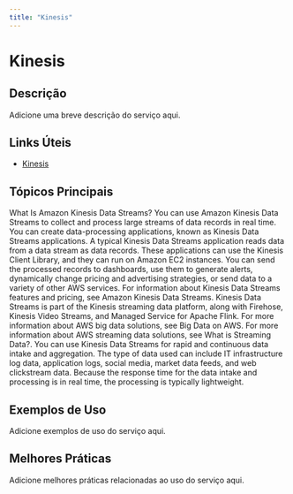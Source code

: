 ```yaml
---
title: "Kinesis"
---
```


# Kinesis

## Descrição

Adicione uma breve descrição do serviço aqui.

## Links Úteis

- [Kinesis](https://docs.aws.amazon.com/streams/latest/dev/introduction.html)

## Tópicos Principais

What Is Amazon Kinesis Data Streams?
You can use Amazon Kinesis Data Streams to collect and process large streams of data records in real time. You
		can create data-processing applications, known as Kinesis Data Streams applications. A
		typical Kinesis Data Streams application reads data from a data stream as data
		records. These applications can use the Kinesis Client Library, and they can run on Amazon EC2
		instances. You can send the processed records to dashboards, use them to generate alerts,
		dynamically change pricing and advertising strategies, or send data to a variety of other
		AWS services. For information about Kinesis Data Streams features and pricing, see Amazon Kinesis Data Streams.
Kinesis Data Streams is part of the Kinesis streaming data platform, along with Firehose, Kinesis Video Streams, and Managed Service for Apache Flink.
For more information about AWS big data solutions, see Big Data on AWS. For more information about
		AWS streaming data solutions, see What is
			Streaming Data?.
You can use Kinesis Data Streams for rapid and continuous data intake and aggregation. The type of
			data used can include IT infrastructure log data, application logs, social media, market
			data feeds, and web clickstream data. Because the response time for the data intake and
			processing is in real time, the processing is typically lightweight.

## Exemplos de Uso

Adicione exemplos de uso do serviço aqui.

## Melhores Práticas

Adicione melhores práticas relacionadas ao uso do serviço aqui.
